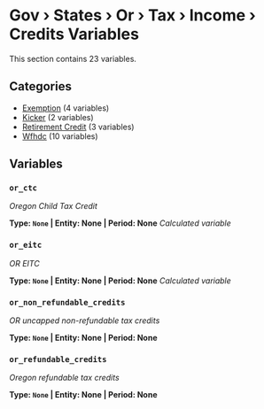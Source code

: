 # Gov › States › Or › Tax › Income › Credits Variables

This section contains 23 variables.

## Categories

- [Exemption](exemption/index.md) (4 variables)
- [Kicker](kicker/index.md) (2 variables)
- [Retirement Credit](retirement_credit/index.md) (3 variables)
- [Wfhdc](wfhdc/index.md) (10 variables)

## Variables

### `or_ctc`
*Oregon Child Tax Credit*

**Type: `None` | Entity: None | Period: None**
*Calculated variable*

### `or_eitc`
*OR EITC*

**Type: `None` | Entity: None | Period: None**
*Calculated variable*

### `or_non_refundable_credits`
*OR uncapped non-refundable tax credits*

**Type: `None` | Entity: None | Period: None**

### `or_refundable_credits`
*Oregon refundable tax credits*

**Type: `None` | Entity: None | Period: None**
